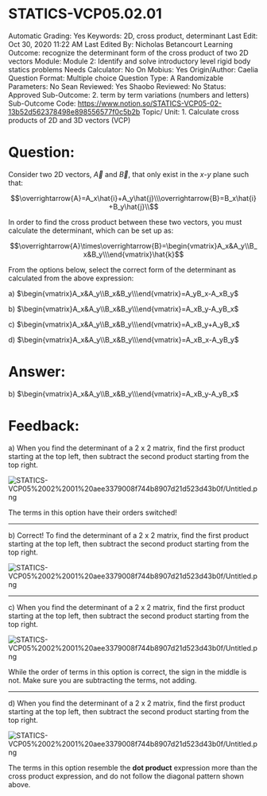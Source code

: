 # STATICS-VCP05.02.01

Automatic Grading: Yes
Keywords: 2D, cross product, determinant
Last Edit: Oct 30, 2020 11:22 AM
Last Edited By: Nicholas Betancourt
Learning Outcome: recognize the determinant form of the cross product of two 2D vectors
Module: Module 2: Identify and solve introductory level rigid body statics problems
Needs Calculator: No
On Mobius: Yes
Origin/Author: Caelia
Question Format: Multiple choice
Question Type: A
Randomizable Parameters: No
Sean Reviewed: Yes
Shaobo Reviewed: No
Status: Approved
Sub-Outcome: 2. term by term variations (numbers and letters)
Sub-Outcome Code: https://www.notion.so/STATICS-VCP05-02-13b52d562378498e898556577f0c5b2b
Topic/ Unit: 1. Calculate cross products of 2D and 3D vectors (VCP)

# Question:

Consider two 2D vectors, $\overrightarrow{A}$ and $\overrightarrow{B}$, that only exist in the $x$-$y$ plane such that:

$$\overrightarrow{A}=A_x\hat{i}+A_y\hat{j}\\\overrightarrow{B}=B_x\hat{i}+B_y\hat{j}\\$$

In order to find the cross product between these two vectors, you must calculate the determinant, which can be set up as:

$$\overrightarrow{A}\times\overrightarrow{B}=\begin{vmatrix}A_x&A_y\\B_x&B_y\\\end{vmatrix}\hat{k}$$

From the options below, select the correct form of the determinant as calculated from the above expression:

a) $\begin{vmatrix}A_x&A_y\\B_x&B_y\\\end{vmatrix}=A_yB_x-A_xB_y$

b) $\begin{vmatrix}A_x&A_y\\B_x&B_y\\\end{vmatrix}=A_xB_y-A_yB_x$

c) $\begin{vmatrix}A_x&A_y\\B_x&B_y\\\end{vmatrix}=A_xB_y+A_yB_x$

d) $\begin{vmatrix}A_x&A_y\\B_x&B_y\\\end{vmatrix}=A_xB_x-A_yB_y$

# Answer:

b) $\begin{vmatrix}A_x&A_y\\B_x&B_y\\\end{vmatrix}=A_xB_y-A_yB_x$

# Feedback:

a) When you find the determinant of a 2 x 2 matrix, find the first product starting at the top left, then subtract the second product starting from the top right. 

![STATICS-VCP05%2002%2001%20aee3379008f744b8907d21d523d43b0f/Untitled.png](STATICS-VCP05%2002%2001%20aee3379008f744b8907d21d523d43b0f/Untitled.png)

The terms in this option have their orders switched!

---

b) Correct! To find the determinant of a 2 x 2 matrix, find the first product starting at the top left, then subtract the second product starting from the top right. 

![STATICS-VCP05%2002%2001%20aee3379008f744b8907d21d523d43b0f/Untitled.png](STATICS-VCP05%2002%2001%20aee3379008f744b8907d21d523d43b0f/Untitled.png)

---

c) When you find the determinant of a 2 x 2 matrix, find the first product starting at the top left, then subtract the second product starting from the top right. 

![STATICS-VCP05%2002%2001%20aee3379008f744b8907d21d523d43b0f/Untitled.png](STATICS-VCP05%2002%2001%20aee3379008f744b8907d21d523d43b0f/Untitled.png)

While the order of terms in this option is correct, the sign in the middle is not. Make sure you are subtracting the terms, not adding. 

---

d) When you find the determinant of a 2 x 2 matrix, find the first product starting at the top left, then subtract the second product starting from the top right. 

![STATICS-VCP05%2002%2001%20aee3379008f744b8907d21d523d43b0f/Untitled.png](STATICS-VCP05%2002%2001%20aee3379008f744b8907d21d523d43b0f/Untitled.png)

The terms in this option resemble the **dot product** expression more than the cross product expression, and do not follow the diagonal pattern shown above.